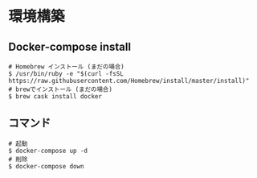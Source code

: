 # 環境構築

## Docker-compose install
```
# Homebrew インストール (まだの場合)
$ /usr/bin/ruby -e "$(curl -fsSL https://raw.githubusercontent.com/Homebrew/install/master/install)"
# brewでインストール (まだの場合)
$ brew cask install docker
```

## コマンド
```
# 起動
$ docker-compose up -d
# 削除
$ docker-compose down
```
